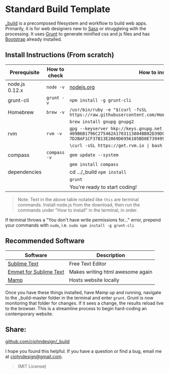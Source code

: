 # Standard Build Template

[_build](https://github.com/cjohndesign/_build) is a precomposed filesystem and workflow to build web apps. Primarily, it is for web designers new to [Sass](http://sass-lang.com/) or struggleing with the processing. It uses [Grunt](http://gruntjs.com/) to generate minified css and js files and has [Bootstrap](http://getbootstrap.com/) already installed. 


## Install Instructions (From scratch)

| Prerequisite    | How to check | How to install
| --------------- | ------------ | ------------- |
| node.js 0.12.x  | `node -v`    | [nodejs.org](http://nodejs.org/) |
| grunt-cli 	  | `grunt -v`   | `npm install -g grunt-cli` |
| Homebrew 	  | `brew -v`   | `/usr/bin/ruby -e "$(curl -fsSL https://raw.githubusercontent.com/Homebrew/install/master/install)"`|
| | | `brew install gnupg gnupg2`|
| rvm			  | `rvm -v`   	 | `gpg --keyserver hkp://keys.gnupg.net --recv-keys 409B6B1796C275462A1703113804BB82D39DC0E3 7D2BAF1CF37B13E2069D6956105BD0E739499BDB` |
| 				  | 		   	 | `\curl -sSL https://get.rvm.io \| bash -s stable` |
| compass		  | `compass -v` | `gem update --system` |
| 				  | 		   	 | `gem install compass` |
| dependencies		  |   | cd .../_build `npm install` |
| 				  | 		   	 | `grunt` |
| 				  | 		   	 | You're ready to start coding! |

> Note: Text in the above table notated like `this` are terminal commands. Install node.js from the download, then run the commands under "How to install" in the terminal, in order. 

If terminal throws a "You don't have write permissions for..." error, prepend your commands with `sudo`, i.e. `sudo npm install -g grunt-cli`

## Recommended Software

| Software																| Description 					   |
| --------------------------------------------------------------------- | -------------------------------- |
| [Sublime Text](http://www.sublimetext.com/) 							| Free Text Editor			       |
| [Emmet for Sublime Text](https://github.com/sergeche/emmet-sublime)	| Makes writing html awesome again |
| [Mamp](https://www.mamp.info/)				  						| Hosts website locally

Once you have these things installed, have Mamp up and running, navigate to the _build-master folder in the terminal and enter `grunt`. Grunt is now monitoring that folder for changes. If it sees a change, the results reload live to the browser. This is a streamline process to begin hard-coding an contemporary website. 

## Share:
[github.com/cjohndesign/_build](https://github.com/cjohndesign/_build)

I hope you found this helpful. If you have a question or find a bug, email me at cjohndesign@gmail.com.

> (MIT License)